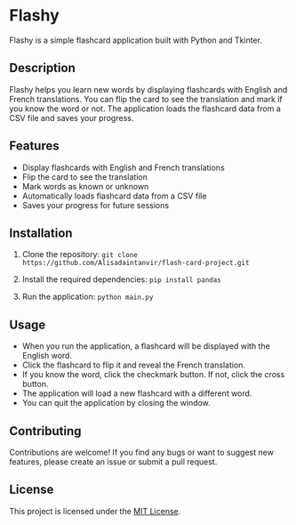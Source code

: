 # Flashy

Flashy is a simple flashcard application built with Python and Tkinter.

## Description

Flashy helps you learn new words by displaying flashcards with English and French translations. You can flip the card to see the translation and mark if you know the word or not. The application loads the flashcard data from a CSV file and saves your progress.

## Features

- Display flashcards with English and French translations
- Flip the card to see the translation
- Mark words as known or unknown
- Automatically loads flashcard data from a CSV file
- Saves your progress for future sessions

## Installation

1. Clone the repository:
`git clone https://github.com/Alisadaintanvir/flash-card-project.git`

2. Install the required dependencies:
`pip install pandas`

3. Run the application:
`python main.py`


## Usage

- When you run the application, a flashcard will be displayed with the English word.
- Click the flashcard to flip it and reveal the French translation.
- If you know the word, click the checkmark button. If not, click the cross button.
- The application will load a new flashcard with a different word.
- You can quit the application by closing the window.


## Contributing

Contributions are welcome! If you find any bugs or want to suggest new features, please create an issue or submit a pull request.

## License

This project is licensed under the [MIT License](LICENSE).



